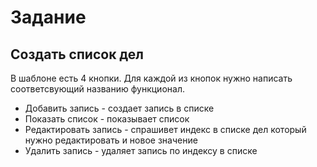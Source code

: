 

# Задание

## Создать список дел

В шаблоне есть 4 кнопки. Для каждой из кнопок нужно написать соответсвующий названию функционал.

* Добавить запись - создает запись в списке
* Показать список - показывает список
* Редактировать запись - спрашивет индекс в списке дел который нужно редактировать и новое значение
* Удалить запись - удаляет запись по индексу в списке
